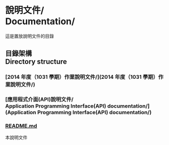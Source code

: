 # 說明文件/<br>Documentation/
這是置放說明文件的目錄

## 目錄架構<br />Directory structure
### [2014 年度（1031 學期）作業說明文件/](2014 年度（1031 學期）作業說明文件/)
### [應用程式介面(API)說明文件/<br>Application Programming Interface(API) documentation/](Application Programming Interface(API) documentation/)
### [README.md](README.md)
本說明文件
